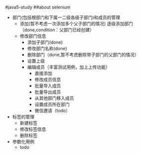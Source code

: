#java5-study
##about selenium

* 部门(包括根部门和下属一二级各级子部门)和成员的管理
    * 添加(暂不考虑一次添加多个父子部门的情况)
      逐级添加部门（done,condition：父部门已经创建） 
    * 修改部门信息
        * 添加子部门(done)
        * 修改部门名称(done)
        * 删除部门（done,暂不考虑删除带子部门的父部门的情况）
        * 设置上级
        * 编辑成员（丰富测试用例，加上上传功能）
            * 直接添加
            * 修改成员信息
            * 批量导入成员
            * 批量导出成员
            * 从其他部门移入成员
            * 设置成员所在部门
            * 微信邀请（todo）
* 标签的管理
    * 新建标签
    * 修改标签信息
    * 删除标签
* 参数化用例
    * todo